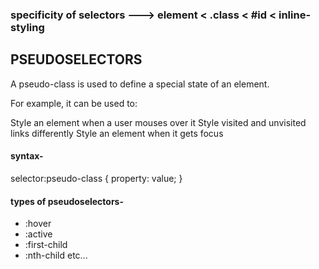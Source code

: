 ### specificity of selectors ---> element < .class < #id < inline-styling

## PSEUDOSELECTORS

A pseudo-class is used to define a special state of an element.

For example, it can be used to:

Style an element when a user mouses over it
Style visited and unvisited links differently
Style an element when it gets focus

#### syntax-

selector:pseudo-class {
property: value;
}

#### types of pseudoselectors-

- :hover
- :active
- :first-child
- :nth-child
  etc...
